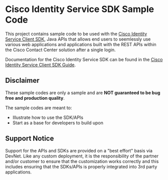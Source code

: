 # Cisco Identity Service SDK Sample Code
This project contains sample code to be used with the [Cisco Identity Service Client SDK](https://developer.cisco.com/site/contact-center-express/docs/#cisco-identity-service-client-sdk-overview), Java APIs that allows end users to seemlessly use various web applications and applications built with the REST APIs within the Cisco Contact Center solution after a single login.

Documentation for the Cisco Identity Service SDK can be found in the [Cisco Identity Service Client SDK Guide](https://developer.cisco.com/site/contact-center-express/docs/#cisco-identity-service-client-sdk-guide).

## Disclaimer
These sample codes are only a sample and are **NOT guaranteed to be bug free and production quality**.

The sample codes are meant to:

- Illustrate how to use the SDK/APIs
- Start as a base for developers to build upon

## Support Notice
Support for the APIs and SDKs are provided on a "best effort" basis via DevNet. Like any custom deployment, it is the responsibility of the partner and/or customer to ensure that the customization works correctly and this includes ensuring that the SDKs/APIs is properly integrated into 3rd party applications.